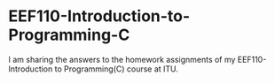 # EEF110-Introduction-to-Programming-C
I am sharing the answers to the homework assignments of my EEF110-Introduction to Programming(C) course at ITU.
